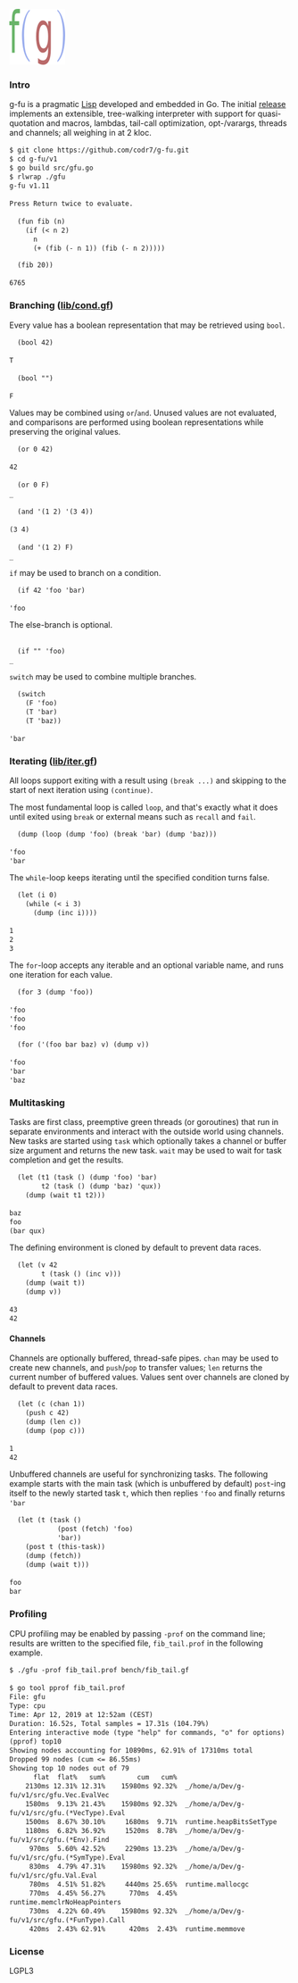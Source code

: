 ![Logo](logo.png)

### Intro
g-fu is a pragmatic [Lisp](https://xkcd.com/297/) developed and embedded in Go. The initial [release](https://github.com/codr7/g-fu/tree/master/v1) implements an extensible, tree-walking interpreter with support for quasi-quotation and macros, lambdas, tail-call optimization, opt-/varargs, threads and channels; all weighing in at 2 kloc.

```
$ git clone https://github.com/codr7/g-fu.git
$ cd g-fu/v1
$ go build src/gfu.go
$ rlwrap ./gfu
g-fu v1.11

Press Return twice to evaluate.

  (fun fib (n)
    (if (< n 2)
      n
      (+ (fib (- n 1)) (fib (- n 2)))))
```
```
  (fib 20))

6765
```

### Branching ([lib/cond.gf](https://github.com/codr7/g-fu/blob/master/v1/lib/cond.gf))

Every value has a boolean representation that may be retrieved using `bool`.

```
  (bool 42)

T

  (bool "")

F
```

Values may be combined using `or`/`and`. Unused values are not evaluated, and comparisons are performed using boolean representations while preserving the original values.

```
  (or 0 42)

42

  (or 0 F)
_

  (and '(1 2) '(3 4))

(3 4)

  (and '(1 2) F)
_
```

`if` may be used to branch on a condition.

```
  (if 42 'foo 'bar)

'foo
```

The else-branch is optional.

```

  (if "" 'foo)  
_
```

`switch` may be used to combine multiple branches.

```
  (switch
    (F 'foo)
    (T 'bar)
    (T 'baz))

'bar
```

### Iterating ([lib/iter.gf](https://github.com/codr7/g-fu/blob/master/v1/lib/iter.gf))
All loops support exiting with a result using `(break ...)` and skipping to the start of next iteration using `(continue)`.

The most fundamental loop is called `loop`, and that's exactly what it does until exited using `break` or external means such as `recall` and `fail`.
```
  (dump (loop (dump 'foo) (break 'bar) (dump 'baz)))

'foo
'bar
```

The `while`-loop keeps iterating until the specified condition turns false.

```
  (let (i 0)
    (while (< i 3)
      (dump (inc i))))

1
2
3
```

The `for`-loop accepts any iterable and an optional variable name, and runs one iteration for each value.

```
  (for 3 (dump 'foo))

'foo
'foo
'foo
```

```
  (for ('(foo bar baz) v) (dump v))

'foo
'bar
'baz
```

### Multitasking
Tasks are first class, preemptive green threads (or goroutines) that run in separate environments and interact with the outside world using channels. New tasks are started using `task` which optionally takes a channel or buffer size argument and returns the new task. `wait` may be used to wait for task completion and get the results.

```
  (let (t1 (task () (dump 'foo) 'bar)
        t2 (task () (dump 'baz) 'qux))
    (dump (wait t1 t2)))

baz
foo
(bar qux)
```

The defining environment is cloned by default to prevent data races.

```
  (let (v 42
        t (task () (inc v)))
    (dump (wait t))
    (dump v))

43
42
```

#### Channels
Channels are optionally buffered, thread-safe pipes. `chan` may be used to create new channels, and `push`/`pop` to transfer values; `len` returns the current number of buffered values. Values sent over channels are cloned by default to prevent data races.

```
  (let (c (chan 1))
    (push c 42)
    (dump (len c))
    (dump (pop c)))

1
42
```

Unbuffered channels are useful for synchronizing tasks. The following example starts with the main task (which is unbuffered by default) `post`-ing itself to the newly started task `t`, which then replies `'foo` and finally returns `'bar`

```
  (let (t (task ()
            (post (fetch) 'foo)
            'bar))
    (post t (this-task))
    (dump (fetch))
    (dump (wait t)))

foo
bar
```

### Profiling
CPU profiling may be enabled by passing `-prof` on the command line; results are written to the specified file, `fib_tail.prof` in the following example.

```
$ ./gfu -prof fib_tail.prof bench/fib_tail.gf

$ go tool pprof fib_tail.prof
File: gfu
Type: cpu
Time: Apr 12, 2019 at 12:52am (CEST)
Duration: 16.52s, Total samples = 17.31s (104.79%)
Entering interactive mode (type "help" for commands, "o" for options)
(pprof) top10
Showing nodes accounting for 10890ms, 62.91% of 17310ms total
Dropped 99 nodes (cum <= 86.55ms)
Showing top 10 nodes out of 79
      flat  flat%   sum%        cum   cum%
    2130ms 12.31% 12.31%    15980ms 92.32%  _/home/a/Dev/g-fu/v1/src/gfu.Vec.EvalVec
    1580ms  9.13% 21.43%    15980ms 92.32%  _/home/a/Dev/g-fu/v1/src/gfu.(*VecType).Eval
    1500ms  8.67% 30.10%     1680ms  9.71%  runtime.heapBitsSetType
    1180ms  6.82% 36.92%     1520ms  8.78%  _/home/a/Dev/g-fu/v1/src/gfu.(*Env).Find
     970ms  5.60% 42.52%     2290ms 13.23%  _/home/a/Dev/g-fu/v1/src/gfu.(*SymType).Eval
     830ms  4.79% 47.31%    15980ms 92.32%  _/home/a/Dev/g-fu/v1/src/gfu.Val.Eval
     780ms  4.51% 51.82%     4440ms 25.65%  runtime.mallocgc
     770ms  4.45% 56.27%      770ms  4.45%  runtime.memclrNoHeapPointers
     730ms  4.22% 60.49%    15980ms 92.32%  _/home/a/Dev/g-fu/v1/src/gfu.(*FunType).Call
     420ms  2.43% 62.91%      420ms  2.43%  runtime.memmove
```

### License
LGPL3